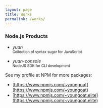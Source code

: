 ```yaml
---
layout: page
title: Works
permalink: /works/
---
```


### Node.js Products

*   *yuan*  
    <small>Collection of syntax sugar for JavaScript</small>

*   *yuan-console*  
    <small>NodeJS SDK for CLI development</small>

See my profile at NPM for more packages:  
*	[https://www.npmjs.com/~youngoat](https://www.npmjs.com/~youngoat)  
*	[https://www.npmjs.com/~youngoat.elite](https://www.npmjs.com/~youngoat.elite)  
